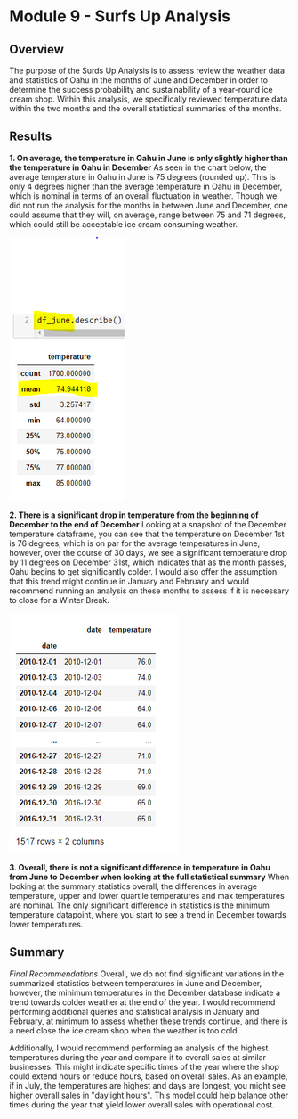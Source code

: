 # Module 9 - Surfs Up Analysis
## **Overview**
The purpose of the Surds Up Analysis is to assess review the weather data and statistics of Oahu in the months of June and December in order to determine the success probability and sustainability of a year-round ice cream shop. Within this analysis, we specifically reviewed temperature data within the two months and the overall statistical summaries of the months. 

## **Results**
**1. On average, the temperature in Oahu in June is only slightly higher than the temperature in Oahu in December**
As seen in the chart below, the average temperature in Oahu in June is 75 degrees (rounded up). This is only 4 degrees higher than the average temperature in Oahu in December, which is nominal in terms of an overall fluctuation in weather. Though we did not run the analysis for the months in between June and December, one could assume that they will, on average, range between 75 and 71 degrees, which could still be acceptable ice cream consuming weather.  

!["June Avg Temp"](https://github.com/mhenson1989/surfs_up/blob/main/Resources/June_AvgTemp.PNG)

**2. There is a significant drop in temperature from the beginning of December to the end of December** 
Looking at a snapshot of the December temperature dataframe, you can see that the temperature on December 1st is 76 degrees, which is on par for the average temperatures in June, however, over the course of 30 days, we see a significant temperature drop by 11 degrees on December 31st, which indicates that as the month passes, Oahu begins to get significantly colder. I would also offer the assumption that this trend might continue in January and February and would recommend running an analysis on these months to assess if it is necessary to close for a Winter Break. 

!["December Database"](https://github.com/mhenson1989/surfs_up/blob/main/Resources/Dec_Temp_DF.PNG)

**3. Overall, there is not a significant difference in temperature in Oahu from June to December when looking at the full statistical summary** 
When looking at the summary statistics overall, the differences in average temperature, upper and lower quartile temperatures and max temperatures are nominal. The only significant difference in statistics is the minimum temperature datapoint, where you start to see a trend in December towards lower temperatures. 

## **Summary**

*Final Recommendations*
Overall, we do not find significant variations in the summarized statistics between temperatures in June and December, however, the minimum temperatures in the December database indicate a trend towards colder weather at the end of the year. I would recommend performing additional queries and statistical analysis in January and February, at minimum to assess whether these trends continue, and there is a need close the ice cream shop when the weather is too cold. 

Additionally, I would recommend performing an analysis of the highest temperatures during the year and compare it to overall sales at similar businesses. This might indicate specific times of the year where the shop could extend hours or reduce hours, based on overall sales. As an example, if in July, the temperatures are highest and days are longest, you might see higher overall sales in "daylight hours". This model could help balance other times during the year that yield lower overall sales with operational cost. 

